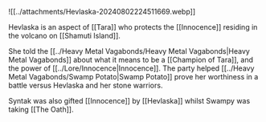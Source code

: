 ![[../attachments/Hevlaska-20240802224511669.webp]]

Hevlaska is an aspect of [[Tara]] who protects the [[Innocence]] residing in the volcano on [[Shamuti Island]].

She told the [[../Heavy Metal Vagabonds/Heavy Metal Vagabonds|Heavy Metal Vagabonds]] about what it means to be a [[Champion of Tara]], and the power of [[../Lore/Innocence|Innocence]]. The party helped [[../Heavy Metal Vagabonds/Swamp Potato|Swamp Potato]] prove her worthiness in a battle versus Hevlaska and her stone warriors. 

Syntak was also gifted [[Innocence]] by [[Hevlaska]] whilst Swampy was taking [[The Oath]]. 

